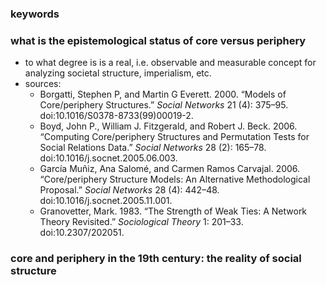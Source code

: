 ### keywords

### what is the epistemological status of core versus periphery
* to what degree is is a real, i.e. observable and measurable concept for analyzing societal structure, imperialism, etc.
* sources:
  * Borgatti, Stephen P, and Martin G Everett. 2000. “Models of Core/periphery Structures.” *Social Networks* 21 (4): 375–95. doi:10.1016/S0378-8733(99)00019-2.
  * Boyd, John P., William J. Fitzgerald, and Robert J. Beck. 2006. “Computing Core/periphery Structures and Permutation Tests for Social Relations Data.” *Social Networks* 28 (2): 165–78. doi:10.1016/j.socnet.2005.06.003.
  * García Muñiz, Ana Salomé, and Carmen Ramos Carvajal. 2006. “Core/periphery Structure Models: An Alternative Methodological Proposal.” *Social Networks* 28 (4): 442–48. doi:10.1016/j.socnet.2005.11.001.
  * Granovetter, Mark. 1983. “The Strength of Weak Ties: A Network Theory Revisited.” *Sociological Theory* 1: 201–33. doi:10.2307/202051.

### core and periphery in the 19th century: the reality of social structure
